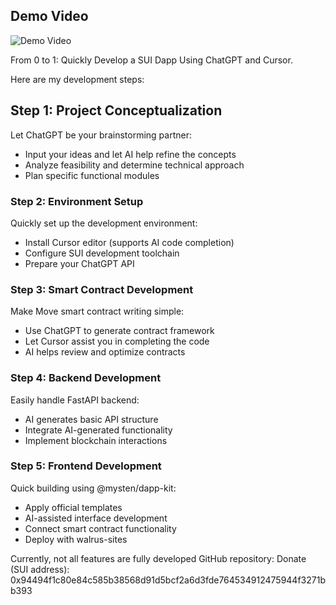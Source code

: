 ## Demo Video
![Demo Video](https://youtu.be/mFPHitJmKx8)

From 0 to 1: Quickly Develop a SUI Dapp Using ChatGPT and Cursor.

Here are my development steps:

## Step 1: Project Conceptualization
Let ChatGPT be your brainstorming partner:
- Input your ideas and let AI help refine the concepts
- Analyze feasibility and determine technical approach
- Plan specific functional modules

### Step 2: Environment Setup
Quickly set up the development environment:
- Install Cursor editor (supports AI code completion)
- Configure SUI development toolchain
- Prepare your ChatGPT API

### Step 3: Smart Contract Development
Make Move smart contract writing simple:
- Use ChatGPT to generate contract framework
- Let Cursor assist you in completing the code
- AI helps review and optimize contracts

### Step 4: Backend Development
Easily handle FastAPI backend:
- AI generates basic API structure
- Integrate AI-generated functionality
- Implement blockchain interactions

### Step 5: Frontend Development
Quick building using @mysten/dapp-kit:
- Apply official templates
- AI-assisted interface development
- Connect smart contract functionality
- Deploy with walrus-sites

Currently, not all features are fully developed
GitHub repository:
Donate (SUI address): 0x94494f1c80e84c585b38568d91d5bcf2a6d3fde764534912475944f3271bb393



